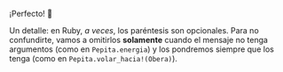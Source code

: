 ¡Perfecto! :tada:

Un detalle: en Ruby, _a veces_, los paréntesis son opcionales. Para no confundirte, vamos a omitirlos **solamente** cuando el mensaje no tenga argumentos (como en `Pepita.energia`) y los pondremos siempre que los tenga (como en `Pepita.volar_hacia!(Obera)`).